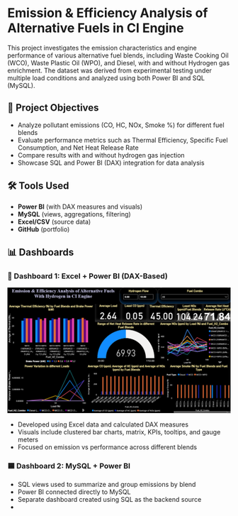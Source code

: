 # Emission & Efficiency Analysis of Alternative Fuels in CI Engine
This project investigates the emission characteristics and engine performance of various alternative fuel blends, including Waste Cooking Oil (WCO), Waste Plastic Oil (WPO), and Diesel, with and without Hydrogen gas enrichment. The dataset was derived from experimental testing under multiple load conditions and analyzed using both Power BI and SQL (MySQL).

## 📌 Project Objectives

- Analyze pollutant emissions (CO, HC, NOx, Smoke %) for different fuel blends
- Evaluate performance metrics such as Thermal Efficiency, Specific Fuel Consumption, and Net Heat Release Rate
- Compare results with and without hydrogen gas injection
- Showcase SQL and Power BI (DAX) integration for data analysis

## 🛠️ Tools Used

- **Power BI** (with DAX measures and visuals)
- **MySQL** (views, aggregations, filtering)
- **Excel/CSV** (source data)
- **GitHub** (portfolio)

## 📊 Dashboards

### 📘 Dashboard 1: Excel + Power BI (DAX-Based)
![Dashboard Preview](https://github.com/AshwinReji/Alternate-Fuel-Emission-Analysis/blob/main/Excel%20%2B%20Power%20BI%20(DAX-Based).png)
- Developed using Excel data and calculated DAX measures
- Visuals include clustered bar charts, matrix, KPIs, tooltips, and gauge meters
- Focused on emission vs performance across different blends

### 🟦 Dashboard 2: MySQL + Power BI
- SQL views used to summarize and group emissions by blend
- Power BI connected directly to MySQL
- Separate dashboard created using SQL as the backend source
- 
